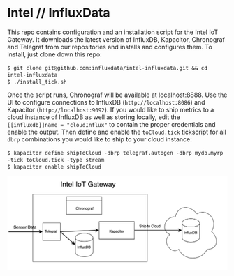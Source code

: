 # Intel // InfluxData

This repo contains configuration and an installation script for the Intel IoT Gateway. It downloads the latest version of InfluxDB, Kapacitor, Chronograf and Telegraf from our repositories and installs and configures them. To install, just clone down this repo:

```
$ git clone git@github.com:influxdata/intel-influxdata.git && cd intel-influxdata
$ ./install_tick.sh
```

Once the script runs, Chronograf will be available at localhost:8888. Use the UI to configure connections to InfluxDB (`http://localhost:8086`) and Kapacitor (`http://localhost:9092`). If you would like to ship metrics to a cloud instance of InfluxDB as well as storing locally, edit the `[[influxdb]]name = "cloudInflux"` to contain the proper credentials and enable the output. Then define and enable the `toCloud.tick` tickscript for all `dbrp` combinations you would like to ship to your cloud instance:

```
$ kapacitor define shipToCloud -dbrp telegraf.autogen -dbrp mydb.myrp -tick toCloud.tick -type stream
$ kapacitor enable shipToCloud
```

![architecture](./arch.png)